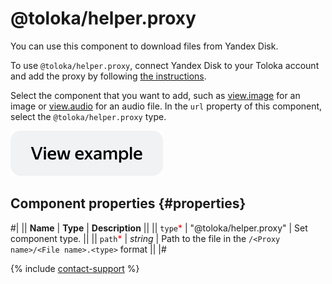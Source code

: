 # @toloka/helper.proxy

You can use this component to download files from Yandex Disk.

To use `@toloka/helper.proxy`, connect Yandex Disk to your Toloka account and add the proxy by following [the instructions](https://toloka.ai/en/docs/guide/concepts/prepare-data).

Select the component that you want to add, such as [view.image](view.image.md) for an image or [view.audio](view.audio.md) for an audio file. In the `url` property of this component, select the `@toloka/helper.proxy` type.

[![View example in the sandbox](../_images/buttons/view-example.svg)](https://ya.cc/t/V8WEk0kF3twYd3)

## Component properties {#properties}

#|
|| **Name** | **Type** | **Description** ||
|| `type`<span style="color: red">\*</span> | "@toloka/helper.proxy" | Set component type. ||
|| `path`<span style="color: red">\*</span> | _string_ | Path to the file in the `/<Proxy name>/<File name>.<type>` format ||
|#

{% include [contact-support](../_includes/contact-support.md) %}
